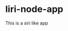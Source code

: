 # liri-node-app
This is a siri like app

<!-- I'm troubleshotting the callback.  I'[m gettiing an error about the module not being found -->
<!-- I need to then update my profile -->
<!-- I will then update the ReadMe with screenshots and more about the app -->